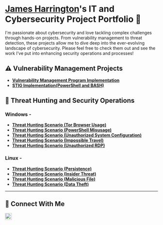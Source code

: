 # <a href="https://www.linkedin.com/in/goodk47/">James Harrington</a>'s IT and Cybersecurity Project Portfolio 🤖

I'm passionate about cybersecurity and love tackling complex challenges through hands-on projects. From vulnerability management to threat detection, these projects allow me to dive deep into the ever-evolving landscape of cybersecurity. Please feel free to check them out and see the work I’ve put into enhancing security operations and processes!


## ⚠️ Vulnerability Management Projects

- **[Vulnerability Management Program Implementation](https://github.com/Goodka7/Vuln-Management)**
- **[STIG Implementation(PowerShell and BASH)](https://github.com/Goodka7/STIG-Remediation)**

## 🚨 Threat Hunting and Security Operations

### Windows -
- **[Threat Hunting Scenario (Tor Browser Usage)](https://github.com/Goodka7/Threat-Hunting-TOR-)**
- **[Threat Hunting Scenario (PowerShell Misusage)](https://github.com/Goodka7/Threat-Hunting-PowerShell-)**
- **[Threat Hunting Scenario (Unauthorized System Configuration)](https://github.com/Goodka7/Threat-Hunting-SystemConfig-)**
- **[Threat Hunting Scenario (Impossible Travel)](https://github.com/Goodka7/Threat-Hunting-Impossible-Travel-)**
- **[Threat Hunting Scenario (Unauthorized RDP)](https://github.com/Goodka7/Threat-Hunting-RDP-)**

### Linux -
- **[Threat Hunting Scenario (Persistence)](https://github.com/Goodka7/Threat-Hunting-Persistence-)**
- **[Threat Hunting Scenario (Insider Threat)](https://github.com/Goodka7/Threat-Hunting-Insider-Threat-)**
- **[Threat Hunting Scenario (Malicious File)](https://github.com/Goodka7/Threat-Hunting-Malicious-Execution-)**
- **[Threat Hunting Scenario (Data Theft)](https://github.com/Goodka7/Threat-Hunting-Data-Theft-)**
<hr/>

## 🤳 Connect With Me
<!--
[<img align="left" alt="___________ | YouTube" width="22px" src="https://cdn.jsdelivr.net/npm/simple-icons@v3/icons/youtube.svg" />][youtube]
[<img align="left" alt="___________ | Twitter" width="22px" src="https://cdn.jsdelivr.net/npm/simple-icons@v3/icons/twitter.svg" />][twitter]-->
[<img align="left" alt="___________ | LinkedIn" width="22px" src="https://cdn.jsdelivr.net/npm/simple-icons@v3/icons/linkedin.svg" />][linkedin]
<!--[<img align="left" alt="___________ | Instagram" width="22px" src="https://cdn.jsdelivr.net/npm/simple-icons@v3/icons/instagram.svg" />][instagram]-->

[twitter]: https://twitter.com/___________
[youtube]: https://www.youtube.com/c/___________
[instagram]: https://www.instagram.com/___________
[linkedin]: https://linkedin.com/in/Goodk47

<!--
<img width="35" alt="image" src="https://github.com/user-attachments/assets/2f41c7cd-5ea8-4475-b451-a37161b6c3fb"> 
<img width="35" alt="image" src="https://github.com/user-attachments/assets/77649969-9910-4994-8b96-74a116cfb2a8">
-->
